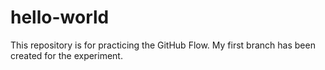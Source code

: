 # hello-world
This repository is for practicing the GitHub Flow.
My first branch has been created for the experiment.
